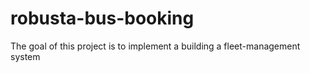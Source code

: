 # robusta-bus-booking
The goal of this project is to implement a building a fleet-management system
